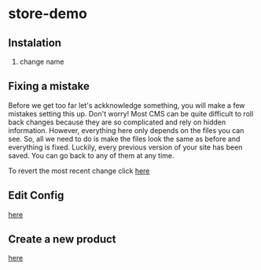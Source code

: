 # store-demo

## Instalation

1. change name

## Fixing a mistake
Before we get too far let's ackknowledge something, you will make a few mistakes setting this up. Don't worry! Most CMS can be quite difficult to roll back changes because they are so complicated and rely on hidden information. However, everything here only depends on the files you can see. So, all we need to do is make the files look the same as before and everything is fixed. Luckily, every previous version of your site has been saved. You can go back to any of them at any time.

To revert the most recent change click [here]()

## Edit Config
[here](../../edit/master/_config.yml)
## Create a new product
[here](../../new/master/_products)

